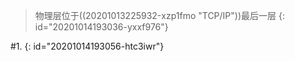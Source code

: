 > 物理层位于((20201013225932-xzp1fmo "TCP/IP"))最后一层
> {: id="20201014193036-yxxf976"}

#1.
{: id="20201014193056-htc3iwr"}
